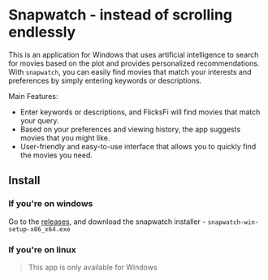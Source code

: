 # Snapwatch - instead of scrolling endlessly

This is an application for Windows that uses artificial intelligence to search for movies based on the plot and provides personalized recommendations. With `snapwatch`, you can easily find movies that match your interests and preferences by simply entering keywords or descriptions.

Main Features:

- Enter keywords or descriptions, and FlicksFi will find movies that match your query.
- Based on your preferences and viewing history, the app suggests movies that you might like.
- User-friendly and easy-to-use interface that allows you to quickly find the movies you need.

## Install

### If you're on windows

Go to the [releases](https://github.com/noneandundefined/snapwatch/releases), and download the snapwatch installer - `snapwatch-win-setup-x86_x64.exe`

### If you're on linux

> This app is only available for Windows
